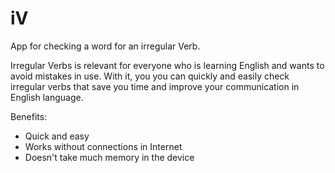 # iV
App for checking a word for an irregular Verb.

Irregular Verbs is relevant for everyone who
is learning English and wants to
avoid mistakes in
use. With it, you
you can quickly and easily check
irregular verbs that
save you time and improve
your communication in English
language.

Benefits:
- Quick and easy
- Works without
connections in
Internet
- Doesn't take much
memory in the device

